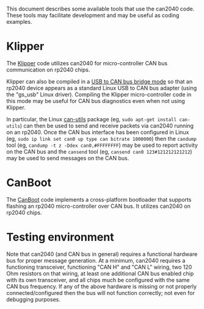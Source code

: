 This document describes some available tools that use the can2040
code. These tools may facilitate development and may be useful as
coding examples.

# Klipper

The [Klipper](https://www.klipper3d.org/) code utilizes can2040 for
micro-controller CAN bus communication on rp2040 chips.

Klipper can also be compiled in a [USB to CAN bus bridge
mode](https://www.klipper3d.org/CANBUS.html#usb-to-can-bus-bridge-mode)
so that an rp2040 device appears as a standard Linux USB to CAN bus
adapter (using the "gs_usb" Linux driver).  Compiling the Klipper
micro-controller code in this mode may be useful for CAN bus
diagnostics even when not using Klipper.

In particular, the Linux
[can-utils](https://github.com/linux-can/can-utils) package (eg, `sudo
apt-get install can-utils`) can then be used to send and receive
packets via can2040 running on an rp2040.  Once the CAN bus interface
has been configured in Linux (eg, `sudo ip link set can0 up type can
bitrate 1000000`) then the `candump` tool (eg, `candump -t z -Ddex
can0,#FFFFFFFF`) may be used to report activity on the CAN bus and the
`cansend` tool (eg, `cansend can0 123#121212121212`) may be used to
send messages on the CAN bus.

# CanBoot

The [CanBoot](https://github.com/Arksine/CanBoot) code implements a
cross-platform bootloader that supports flashing an rp2040
micro-controller over CAN bus.  It utilizes can2040 on rp2040 chips.

# Testing environment

Note that can2040 (and CAN bus in general) requires a functional
hardware bus for proper message generation.  At a minimum, can2040
requires a functioning transceiver, functioning "CAN H" and "CAN L"
wiring, two 120 Ohm resistors on that wiring, at least one additional
CAN bus enabled chip with its own transceiver, and all chips much be
configured with the same CAN bus frequency.  If any of the above
hardware is missing or not properly connected/configured then the bus
will not function correctly; not even for debugging purposes.
